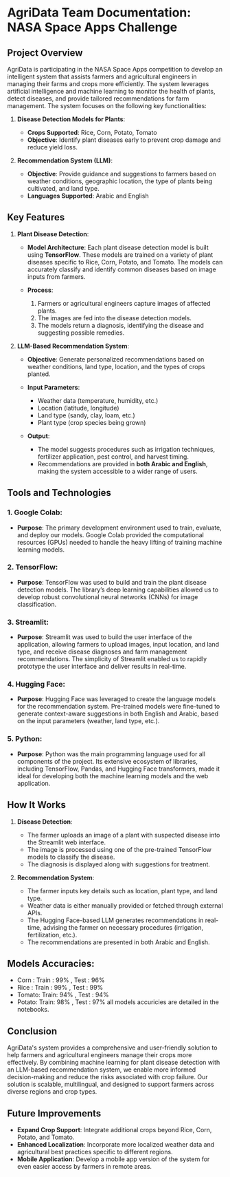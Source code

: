 # AgriData Team Documentation: NASA Space Apps Challenge

## Project Overview

AgriData is participating in the NASA Space Apps competition to develop an intelligent system that assists farmers and agricultural engineers in managing their farms and crops more efficiently. The system leverages artificial intelligence and machine learning to monitor the health of plants, detect diseases, and provide tailored recommendations for farm management. The system focuses on the following key functionalities:

1. **Disease Detection Models for Plants**: 
   - **Crops Supported**: Rice, Corn, Potato, Tomato
   - **Objective**: Identify plant diseases early to prevent crop damage and reduce yield loss.
  
2. **Recommendation System (LLM)**:
   - **Objective**: Provide guidance and suggestions to farmers based on weather conditions, geographic location, the type of plants being cultivated, and land type.
   - **Languages Supported**: Arabic and English

## Key Features

1. **Plant Disease Detection**:
   - **Model Architecture**: Each plant disease detection model is built using **TensorFlow**. These models are trained on a variety of plant diseases specific to Rice, Corn, Potato, and Tomato. The models can accurately classify and identify common diseases based on image inputs from farmers.
   
   - **Process**:
     1. Farmers or agricultural engineers capture images of affected plants.
     2. The images are fed into the disease detection models.
     3. The models return a diagnosis, identifying the disease and suggesting possible remedies.

2. **LLM-Based Recommendation System**:
   - **Objective**: Generate personalized recommendations based on weather conditions, land type, location, and the types of crops planted.
   
   - **Input Parameters**:
     - Weather data (temperature, humidity, etc.)
     - Location (latitude, longitude)
     - Land type (sandy, clay, loam, etc.)
     - Plant type (crop species being grown)

   - **Output**:
     - The model suggests procedures such as irrigation techniques, fertilizer application, pest control, and harvest timing. 
     - Recommendations are provided in **both Arabic and English**, making the system accessible to a wider range of users.

## Tools and Technologies

### 1. **Google Colab**:
   - **Purpose**: The primary development environment used to train, evaluate, and deploy our models. Google Colab provided the computational resources (GPUs) needed to handle the heavy lifting of training machine learning models.
   
### 2. **TensorFlow**:
   - **Purpose**: TensorFlow was used to build and train the plant disease detection models. The library’s deep learning capabilities allowed us to develop robust convolutional neural networks (CNNs) for image classification.

### 3. **Streamlit**:
   - **Purpose**: Streamlit was used to build the user interface of the application, allowing farmers to upload images, input location, and land type, and receive disease diagnoses and farm management recommendations. The simplicity of Streamlit enabled us to rapidly prototype the user interface and deliver results in real-time.

### 4. **Hugging Face**:
   - **Purpose**: Hugging Face was leveraged to create the language models for the recommendation system. Pre-trained models were fine-tuned to generate context-aware suggestions in both English and Arabic, based on the input parameters (weather, land type, etc.).

### 5. **Python**:
   - **Purpose**: Python was the main programming language used for all components of the project. Its extensive ecosystem of libraries, including TensorFlow, Pandas, and Hugging Face transformers, made it ideal for developing both the machine learning models and the web application.

## How It Works

1. **Disease Detection**:
   - The farmer uploads an image of a plant with suspected disease into the Streamlit web interface.
   - The image is processed using one of the pre-trained TensorFlow models to classify the disease.
   - The diagnosis is displayed along with suggestions for treatment.

2. **Recommendation System**:
   - The farmer inputs key details such as location, plant type, and land type.
   - Weather data is either manually provided or fetched through external APIs.
   - The Hugging Face-based LLM generates recommendations in real-time, advising the farmer on necessary procedures (irrigation, fertilization, etc.).
   - The recommendations are presented in both Arabic and English.


## Models Accuracies:
- Corn : Train : 99% , Test : 96%
- Rice : Train : 99% , Test : 99%
- Tomato: Train: 94% , Test : 94%
- Potato: Train: 98% , Test : 97%
all models accuricies are detailed in the notebooks.
  

## Conclusion

AgriData's system provides a comprehensive and user-friendly solution to help farmers and agricultural engineers manage their crops more effectively. By combining machine learning for plant disease detection with an LLM-based recommendation system, we enable more informed decision-making and reduce the risks associated with crop failure. Our solution is scalable, multilingual, and designed to support farmers across diverse regions and crop types.

## Future Improvements

- **Expand Crop Support**: Integrate additional crops beyond Rice, Corn, Potato, and Tomato.
- **Enhanced Localization**: Incorporate more localized weather data and agricultural best practices specific to different regions.
- **Mobile Application**: Develop a mobile app version of the system for even easier access by farmers in remote areas.
